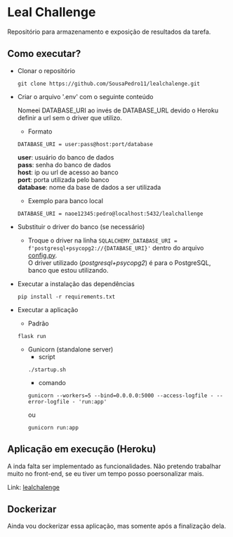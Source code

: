 # Leal Challenge
Repositório para armazenamento e exposição de resultados da tarefa.

## Como executar?
* Clonar o repositório
  ```shell script
  git clone https://github.com/SousaPedro11/lealchalenge.git
  ```
* Criar o arquivo '.env' com o seguinte conteúdo

  Nomeei DATABASE_URI ao invés de DATABASE_URL devido o Heroku definir a url sem o driver que utilizo.
  * Formato
  ```.env
  DATABASE_URI = user:pass@host:port/database
  ```
  **user**: usuário do banco de dados <br>
  **pass**: senha do banco de dados <br>
  **host**: ip ou url de acesso ao banco <br>
  **port**: porta utilizada pelo banco <br>
  **database**: nome da base de dados a ser utilizada
  * Exemplo para banco local
  ```.env
  DATABASE_URI = naoe12345:pedro@localhost:5432/lealchallenge
  ```
* Substituir o driver do banco (se necessário)
  * Troque o driver na linha <code>SQLALCHEMY_DATABASE_URI = f'postgresql+psycopg2://{DATABASE_URI}'</code> dentro do
  arquivo [config.py](config.py).<br>
  O driver utilizado (*postgresql+psycopg2*) é para o PostgreSQL, banco que estou utilizando.
* Executar a instalação das dependências
  ```shell script
  pip install -r requirements.txt
  ```
* Executar a aplicação
    * Padrão
    ```shell script
    flask run
    ```
    * Gunicorn (standalone server)
        * script
        ```shell script
        ./startup.sh
        ```
        * comando
        ```shell script
        gunicorn --workers=5 --bind=0.0.0.0:5000 --access-logfile - --error-logfile - 'run:app'
        ```
        ou
        ```shell script
        gunicorn run:app
        ```

## Aplicação em execução (Heroku)
    
A inda falta ser implementado as funcionalidades. Não pretendo trabalhar muito no front-end, se eu tiver
um tempo posso poersonalizar mais.
    
Link: [lealchalenge](https://lealchalenge.herokuapp.com/)
    
## Dockerizar

Ainda vou dockerizar essa aplicação, mas somente após a finalização dela.